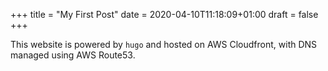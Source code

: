 +++
title = "My First Post"
date = 2020-04-10T11:18:09+01:00
draft = false
+++

This website is powered by `hugo` and hosted on AWS Cloudfront, with DNS managed using AWS Route53.
